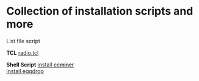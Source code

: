 # Collection of installation scripts and more
  List file script

  **TCL**
  [radio.tcl](tcl/radio.tcl)

  **Shell Script**
  [install ccminer](shell_script/ccminer-install.sh)\
  [install eggdrop](shell_script/eggdrop-install.sh)

